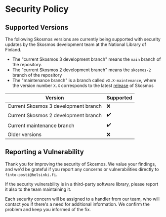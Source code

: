 # Security Policy

## Supported Versions

The following Skosmos versions are currently being supported with security updates by the Skosmos development team at the National Library of Finland.

* The "current Skosmos 3 development branch" means the `main` branch of the repository.
* The "current Skosmos 2 development branch" means the `skosmos-2` branch of the repository
* The "maintenance branch" is a branch called `vX.X-maintenance`, where the version number `X.X` corresponds to the latest [release](https://github.com/NatLibFi/Skosmos/releases) of Skosmos

| Version                               | Supported          |
| ------------------------------------- | ------------------ |
| Current Skosmos 3 development branch  | :x:                |
| Current Skosmos 2 development branch  |  ✔️                 |
| Current maintenance branch            |  ✔️                 |
| Older versions                        | :x:                |

## Reporting a Vulnerability

Thank you for improving the security of Skosmos. We value your findings, and we'd be grateful if you report any concerns or vulnerabilities directly to `finto-posti@helsinki.fi`.

If the security vulnerability is in a third-party software library, please report it also to the team maintaining it.

Each security concern will be assigned to a handler from our team, who will contact you if there's a need for additional information. We confirm the problem and keep you informed of the fix.
